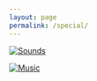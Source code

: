 ```yaml
---
layout: page
permalink: /special/
---
```


[![Sounds](https://www.ekr.blog/image/recorder.png)](https://www.ekr.blog/sounds/) 


[![Music](https://www.ekr.blog/image/music.png)](https://www.ekr.blog/music/) 
